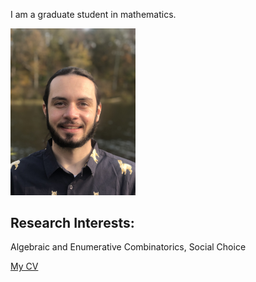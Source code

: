 I am a graduate student in mathematics. 

<img src="Dan.jpeg" alt="drawing" width="200"/>

## Research Interests:
Algebraic and Enumerative Combinatorics, Social Choice

[My CV](CV.pdf)

